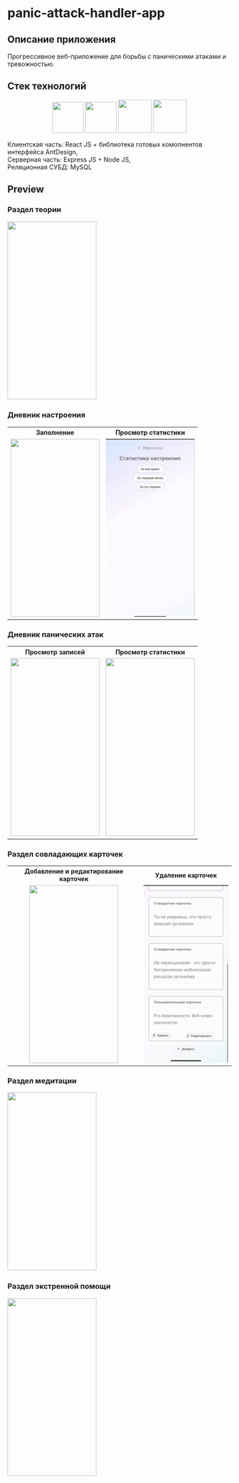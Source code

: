 # panic-attack-handler-app
## Описание приложения 
Прогрессивное веб-приложение для борьбы с паническими атаками и тревожностью.
## Стек технологий
<p align="center">
  <img width="70" height="70" src="https://github.com/user-attachments/assets/963376f3-a7d1-49c7-9676-95e3c6ca5e88">
 <img background="white" width="70" height="70" src="https://github.com/user-attachments/assets/6218aaa6-fa47-45bf-8e53-e9bd83182c12">
  <img background="white" width="75" height="75" src="https://github.com/user-attachments/assets/20a399c4-00db-4107-8c79-6b8f75f8348e">
 <img background="white" width="75" height="75" src="https://github.com/user-attachments/assets/1399770f-bce7-4ee9-a251-a68d1ab3224e">
</p>
Клиентская часть: React JS + библиотека готовых комопнентов интерфейса AntDesign, <br />
Серверная часть: Express JS + Node JS, <br />
Реляционная СУБД: MySQL

## Preview

### Раздел теории

<img width="200" height="400" src="https://github.com/antonenkolya/panic-attack-handler-app/blob/main/previews/1theory.gif">

### Дневник настроения
<table>
    <tr>
        <th>Заполнение</th>
        <th>Просмотр статистики</th>
    </tr>
    <tr>
        <td><img width="200" height="400" src="https://github.com/antonenkolya/panic-attack-handler-app/blob/main/previews/2mood.gif"></td>
        <td><img width="200" height="400" src="https://github.com/antonenkolya/panic-attack-handler-app/blob/main/previews/2moodstatistics.gif"></td>
    </tr>
</table>

### Дневник панических атак
<table>
    <tr>
        <th>Просмотр записей</th>
        <th>Просмотр статистики</th>
    </tr>
    <tr>
        <td><img width="200" height="400" src="https://github.com/antonenkolya/panic-attack-handler-app/blob/main/previews/3pa.gif"></td>
        <td><img width="200" height="400" src="https://github.com/antonenkolya/panic-attack-handler-app/blob/main/previews/2mood.gif"></td>
    </tr>
</table>

### Раздел совладающих карточек
<table>
    <tr>
        <th>Добавление и редактирование карточек</th>
        <th>Удаление карточек</th>
    </tr>
    <tr>
        <td align="center"><img width="200" height="400" src="https://github.com/antonenkolya/panic-attack-handler-app/blob/main/previews/5addeditcard.gif"></td>
        <td><img width="200" height="400" src="https://github.com/antonenkolya/panic-attack-handler-app/blob/main/previews/6deletecard.gif"></td>
    </tr>
</table>

 ### Раздел медитации

<img width="200" height="400" src="https://github.com/antonenkolya/panic-attack-handler-app/blob/main/previews/7med.gif">

### Раздел экстренной помощи

<img width="200" height="400" src="https://github.com/antonenkolya/panic-attack-handler-app/blob/main/previews/8-help.gif">



